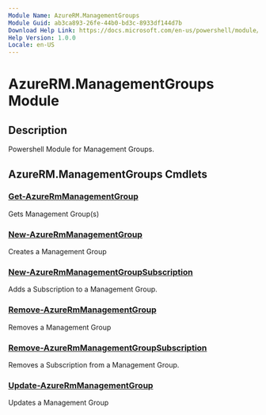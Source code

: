 ```yaml
---
Module Name: AzureRM.ManagementGroups
Module Guid: ab3ca893-26fe-44b0-bd3c-8933df144d7b
Download Help Link: https://docs.microsoft.com/en-us/powershell/module/azurerm.managementgroups
Help Version: 1.0.0
Locale: en-US
---
```


# AzureRM.ManagementGroups Module
## Description
Powershell Module for Management Groups.

## AzureRM.ManagementGroups Cmdlets
### [Get-AzureRmManagementGroup](Get-AzureRmManagementGroup.md)
Gets Management Group(s)

### [New-AzureRmManagementGroup](New-AzureRmManagementGroup.md)
Creates a Management Group

### [New-AzureRmManagementGroupSubscription](New-AzureRmManagementGroupSubscription.md)
Adds a Subscription to a Management Group.

### [Remove-AzureRmManagementGroup](Remove-AzureRmManagementGroup.md)
Removes a Management Group

### [Remove-AzureRmManagementGroupSubscription](Remove-AzureRmManagementGroupSubscription.md)
Removes a Subscription from a Management Group.

### [Update-AzureRmManagementGroup](Update-AzureRmManagementGroup.md)
Updates a Management Group

